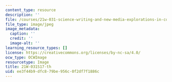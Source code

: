 ```yaml
---
content_type: resource
description: ''
file: /courses/21w-031-science-writing-and-new-media-explorations-in-communicating-about-science-technology-spring-2017/ee3f44b9dfc879be956c0f2df7f1886c_21W-031S17-th
file_type: image/jpeg
image_metadata:
  caption: ''
  credit: ''
  image-alt: ''
learning_resource_types: []
license: https://creativecommons.org/licenses/by-nc-sa/4.0/
ocw_type: OCWImage
resourcetype: Image
title: 21W-031S17-th
uid: ee3f44b9-dfc8-79be-956c-0f2df7f1886c
---
```

